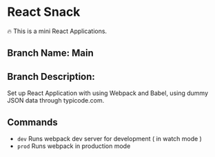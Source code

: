 # React Snack

:fire: This is a mini React Applications.

## Branch Name: Main
## Branch Description:
Set up React Application with using Webpack and Babel, using dummy JSON data through typicode.com.


## Commands

- `dev` Runs webpack dev server for development ( in watch mode )
- `prod` Runs webpack in production mode

